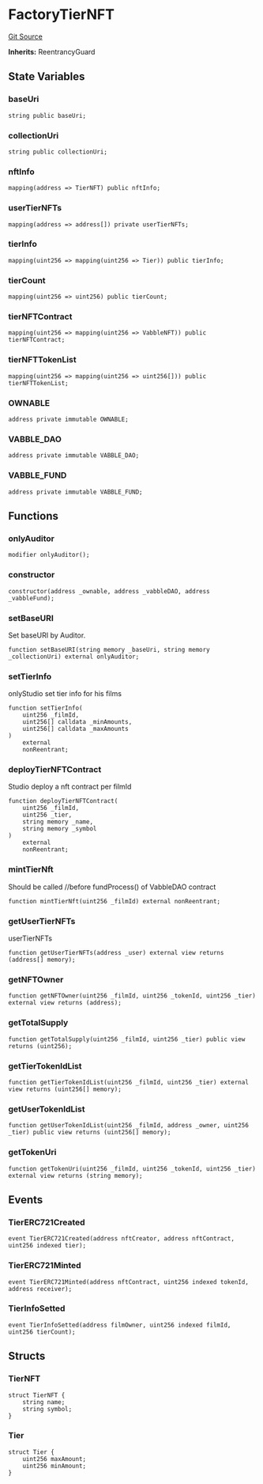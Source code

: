 # FactoryTierNFT
[Git Source](https://github.com/Mill1995/VABDAO/blob/da329adf87a2070b031772816f2c7bd185e5f213/contracts/dao/FactoryTierNFT.sol)

**Inherits:**
ReentrancyGuard


## State Variables
### baseUri

```solidity
string public baseUri;
```


### collectionUri

```solidity
string public collectionUri;
```


### nftInfo

```solidity
mapping(address => TierNFT) public nftInfo;
```


### userTierNFTs

```solidity
mapping(address => address[]) private userTierNFTs;
```


### tierInfo

```solidity
mapping(uint256 => mapping(uint256 => Tier)) public tierInfo;
```


### tierCount

```solidity
mapping(uint256 => uint256) public tierCount;
```


### tierNFTContract

```solidity
mapping(uint256 => mapping(uint256 => VabbleNFT)) public tierNFTContract;
```


### tierNFTTokenList

```solidity
mapping(uint256 => mapping(uint256 => uint256[])) public tierNFTTokenList;
```


### OWNABLE

```solidity
address private immutable OWNABLE;
```


### VABBLE_DAO

```solidity
address private immutable VABBLE_DAO;
```


### VABBLE_FUND

```solidity
address private immutable VABBLE_FUND;
```


## Functions
### onlyAuditor


```solidity
modifier onlyAuditor();
```

### constructor


```solidity
constructor(address _ownable, address _vabbleDAO, address _vabbleFund);
```

### setBaseURI

Set baseURI by Auditor.


```solidity
function setBaseURI(string memory _baseUri, string memory _collectionUri) external onlyAuditor;
```

### setTierInfo

onlyStudio set tier info for his films


```solidity
function setTierInfo(
    uint256 _filmId,
    uint256[] calldata _minAmounts,
    uint256[] calldata _maxAmounts
)
    external
    nonReentrant;
```

### deployTierNFTContract

Studio deploy a nft contract per filmId


```solidity
function deployTierNFTContract(
    uint256 _filmId,
    uint256 _tier,
    string memory _name,
    string memory _symbol
)
    external
    nonReentrant;
```

### mintTierNft

Should be called //before fundProcess() of VabbleDAO contract


```solidity
function mintTierNft(uint256 _filmId) external nonReentrant;
```

### getUserTierNFTs

userTierNFTs


```solidity
function getUserTierNFTs(address _user) external view returns (address[] memory);
```

### getNFTOwner


```solidity
function getNFTOwner(uint256 _filmId, uint256 _tokenId, uint256 _tier) external view returns (address);
```

### getTotalSupply


```solidity
function getTotalSupply(uint256 _filmId, uint256 _tier) public view returns (uint256);
```

### getTierTokenIdList


```solidity
function getTierTokenIdList(uint256 _filmId, uint256 _tier) external view returns (uint256[] memory);
```

### getUserTokenIdList


```solidity
function getUserTokenIdList(uint256 _filmId, address _owner, uint256 _tier) public view returns (uint256[] memory);
```

### getTokenUri


```solidity
function getTokenUri(uint256 _filmId, uint256 _tokenId, uint256 _tier) external view returns (string memory);
```

## Events
### TierERC721Created

```solidity
event TierERC721Created(address nftCreator, address nftContract, uint256 indexed tier);
```

### TierERC721Minted

```solidity
event TierERC721Minted(address nftContract, uint256 indexed tokenId, address receiver);
```

### TierInfoSetted

```solidity
event TierInfoSetted(address filmOwner, uint256 indexed filmId, uint256 tierCount);
```

## Structs
### TierNFT

```solidity
struct TierNFT {
    string name;
    string symbol;
}
```

### Tier

```solidity
struct Tier {
    uint256 maxAmount;
    uint256 minAmount;
}
```

